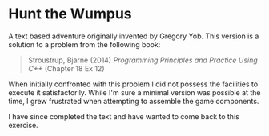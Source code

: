 # Hunt the Wumpus

A text based adventure originally invented by Gregory Yob. This version is a solution to a problem from the following book:

> Stroustrup, Bjarne (2014) _Programming Principles and Practice Using C++_ (Chapter 18 Ex 12)

When initially confronted with this problem I did not possess the facilities to execute it satisfactorily. While I'm sure a minimal version was possible at the time, I grew frustrated when attempting to assemble the game components.

I have since completed the text and have wanted to come back to this exercise.